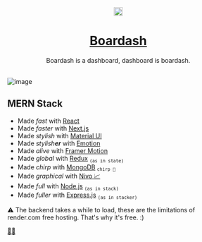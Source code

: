 <div align="center">
	<img src="client/public/favicon.ico" alt="Logo" width="20"/>
  <h1><a href="https://boardash.onrender.com/dashboard">Boardash</a></h1>
  Boardash is a dashboard, dashboard is boardash.  
  <br>
  <br> 
</div>

![image](https://user-images.githubusercontent.com/31484313/209619213-30289338-45bd-4720-b3ec-e00a88ec1625.png)

## MERN Stack

- Made *fast* with [React](https://reactjs.org/)
- Made *faster* with [Next.js](https://nextjs.org/)
- Made *stylish* with [Material UI](https://mui.com/)
- Made *stylish**er*** with [Emotion](https://emotion.sh/docs/introduction)
- Made *alive* with [Framer Motion](https://www.framer.com/motion/) 
- Made *global* with [Redux](https://redux.js.org//) <sub>```(as in state)```</sub>
- Made *chirp* with [MongoDB](https://www.mongodb.com/) <sub>```chirp 🪿```</sub>
- Made *graphical* with [Nivo 📈](https://nivo.rocks/)
- Made *full* with [Node.js](https://nodejs.org/en/) <sub>```(as in stack)```</sub>
- Made *fuller* with [Express.js](https://expressjs.com/) <sub>```(as in stacker)```</sub>

⚠ The backend takes a while to load, these are the limitations of render.com free hosting. That's why it's free. :)

<b><a href="https://boardash.onrender.com/dashboard">🐗💨</a></b>
